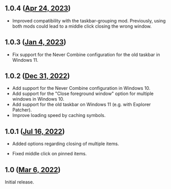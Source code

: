 ## 1.0.4 ([Apr 24, 2023](https://github.com/ramensoftware/windhawk-mods/blob/0ff37a61a6d89141553c7109ffd4170e5a0d5009/mods/taskbar-button-click.wh.cpp))

* Improved compatibility with the taskbar-grouping mod. Previously, using both mods could lead to a middle click closing the wrong window.
## 1.0.3 ([Jan 4, 2023](https://github.com/ramensoftware/windhawk-mods/blob/5f8922e7da38b162738fc5b7e4c86528654a6e6a/mods/taskbar-button-click.wh.cpp))

* Fix support for the Never Combine configuration for the old taskbar in Windows 11.

## 1.0.2 ([Dec 31, 2022](https://github.com/ramensoftware/windhawk-mods/blob/2bf09d3193530d74167e7123f7ff4d0412bdda4f/mods/taskbar-button-click.wh.cpp))

* Add support for the Never Combine configuration in Windows 10.
* Add support for the "Close foreground window" option for multiple windows in Windows 10.
* Add support for the old taskbar on Windows 11 (e.g. with Explorer Patcher).
* Improve loading speed by caching symbols.

## 1.0.1 ([Jul 16, 2022](https://github.com/ramensoftware/windhawk-mods/blob/ee201c1c1ae87d057978fc4b6a315be4a9382f90/mods/taskbar-button-click.wh.cpp))

* Added options regarding closing of multiple items.

* Fixed middle click on pinned items.

## 1.0 ([Mar 6, 2022](https://github.com/ramensoftware/windhawk-mods/blob/85322d8095db39e00abcd70168b490c9602c43d4/mods/taskbar-button-click.wh.cpp))

Initial release.
